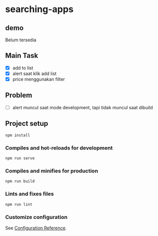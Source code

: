 # searching-apps
## demo
Belum tersedia

## Main Task
- [x] add to list
- [x] alert saat klik add list
- [x] price menggunakan filter

## Problem
- [ ] alert muncul saat mode development, tapi tidak muncul saat dibuild



## Project setup
```
npm install
```

### Compiles and hot-reloads for development
```
npm run serve
```

### Compiles and minifies for production
```
npm run build
```

### Lints and fixes files
```
npm run lint
```

### Customize configuration
See [Configuration Reference](https://cli.vuejs.org/config/).

